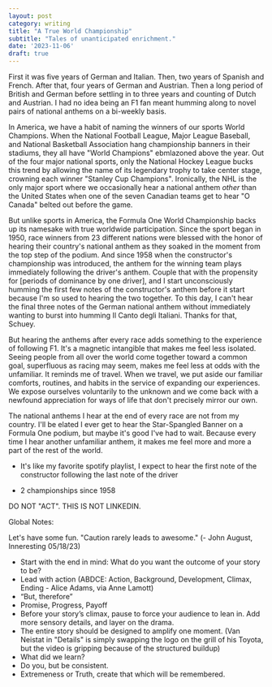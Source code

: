 ```yaml
---
layout: post
category: writing
title: "A True World Championship"
subtitle: "Tales of unanticipated enrichment."
date: '2023-11-06'
draft: true
---
```


First it was five years of German and Italian. Then, two years of Spanish and French. After that, four years of German and Austrian. Then a long period of British and German before settling in to three years and counting of Dutch and Austrian. I had no idea being an F1 fan meant humming along to novel pairs of national anthems on a bi-weekly basis. 

In America, we have a habit of naming the winners of our sports World Champions. When the National Football League, Major League Baseball, and National Basketball Association hang championship banners in their stadiums, they all have "World Champions" ebmlazoned above the year. Out of the four major national sports, only the National Hockey League bucks this trend by allowing the name of its legendary trophy to take center stage, crowning each winner "Stanley Cup Champions". Ironically, the NHL is the only major sport where we occasionally hear a national anthem _other_ than the United States when one of the seven Canadian teams get to hear "O Canada" belted out before the game. 

But unlike sports in America, the Formula One World Championship backs up its namesake with true worldwide participation. Since the sport began in 1950, race winners from 23 different nations were blessed with the honor of hearing their country's national anthem as they soaked in the moment from the top step of the podium. And since 1958 when the constructor's championship was introduced, the anthem for the winning team plays immediately following the driver's anthem. Couple that with the propensity for [periods of dominance by one driver], and I start unconsciously humming the first few notes of the constructor's anthem before it start because I'm so used to hearing the two together. To this day, I can't hear the final three notes of the German national anthem without immediately wanting to burst into humming Il Canto degli Italiani. Thanks for that, Schuey.

But hearing the anthems after every race adds something to the experience of following F1. It's a magnetic intangible that makes me feel less isolated. Seeing people from all over the world come together toward a common goal, superfluous as racing may seem, makes me feel less at odds with the unfamiliar. It reminds me of travel. When we travel, we put aside our familiar comforts, routines, and habits in the service of expanding our experiences. We expose ourselves voluntarily to the unknown and we come back with a newfound appreciation for ways of life that don't precisely mirror our own.

The national anthems I hear at the end of every race are not from my country. I'll be elated I ever get to hear the Star-Spangled Banner on a Formula One podium, but maybe it's good I've had to wait. Because every time I hear another unfamiliar anthem, it makes me feel more and more a part of the rest of the world.



- It's like my favorite spotify playlist, I expect to hear the first note of the constructor following the last note of the driver



- 2 championships since 1958


DO NOT "ACT". THIS IS NOT LINKEDIN.

Global Notes:

Let's have some fun. "Caution rarely leads to awesome." (- John August, Inneresting 05/18/23)

- Start with the end in mind: What do you want the outcome of your story to be?
- Lead with action (ABDCE: Action, Background, Development, Climax, Ending - Alice Adams, via Anne Lamott)
- “But, therefore”
- Promise, Progress, Payoff
- Before your story’s climax, pause to force your audience to lean in. Add more sensory details, and layer on the drama.
- The entire story should be designed to amplify one moment. (Van Neistat in "Details" is simply swapping the logo on the grill of his Toyota, but the video is gripping because of the structured buildup)
- What did we learn?
- Do you, but be consistent.
- Extremeness or Truth, create that which will be remembered.